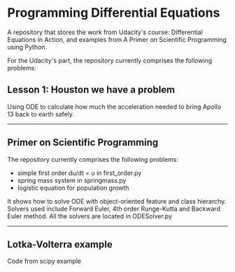 Programming Differential Equations
==================================

A repository that stores the work from Udacity's course: Differential Equations in Action, and examples from A Primer on Scientific Programming using Python.

For the Udacity's part, the repository currently comprises the following problems:


Lesson 1: Houston we have a problem
-----------------------------------
Using ODE to calculate how much the acceleration needed to bring Apollo 13 back to earth safely.


------------------------------------------------------------------------------
Primer on Scientific Programming
--------------------------------

The repository currently comprises the following problems:

- simple first order du/dt = u in first_order.py
- spring mass system in springmass.py
- logistic equation for population growth

It shows how to solve ODE with object-oriented feature and class hierarchy.
Solvers used include Forward Euler, 4th order Runge-Kutta and Backward Euler method. All the solvers are located in ODESolver.py

------------------------------------------------------------------------------
Lotka-Volterra example
----------------------
Code from scipy example

